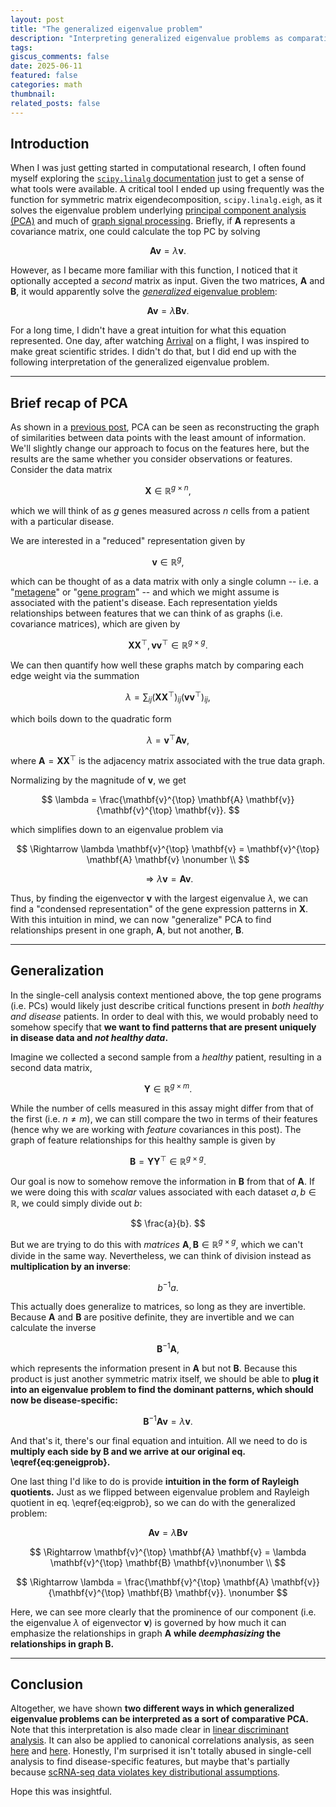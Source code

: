 ```yaml
---
layout: post
title: "The generalized eigenvalue problem"
description: "Interpreting generalized eigenvalue problems as comparative PCA"
tags:
giscus_comments: false
date: 2025-06-11
featured: false
categories: math
thumbnail:
related_posts: false
---
```


## Introduction

When I was just getting started in computational research, I often found myself exploring the [`scipy.linalg` documentation](https://docs.scipy.org/doc/scipy/reference/linalg.html) just to get a sense of what tools were available.
A critical tool I ended up using frequently was the function for symmetric matrix eigendecomposition, `scipy.linalg.eigh`, as it solves the eigenvalue problem underlying [principal component analysis (PCA)](/blog/2025/pca) and much of [graph signal processing](/blog/2025/graph-fourier).
Briefly, if $\mathbf{A}$ represents a covariance matrix, one could calculate the top PC by solving

$$
\mathbf{A} \mathbf{v} = \lambda \mathbf{v}.
$$

However, as I became more familiar with this function, I noticed that it optionally accepted a *second* matrix as input.
Given the two matrices, $\mathbf{A}$ and $\mathbf{B}$, it would apparently solve the [*generalized* eigenvalue problem](https://arxiv.org/abs/1903.11240):

$$
\begin{equation} \label{eq:geneigprob}
    \mathbf{A} \mathbf{v} = \lambda \mathbf{B} \mathbf{v}.
\end{equation}
$$

For a long time, I didn't have a great intuition for what this equation represented.
One day, after watching [Arrival](https://en.wikipedia.org/wiki/Arrival_(film)) on a flight, I was inspired to make great scientific strides.
I didn't do that, but I did end up with the following interpretation of the generalized eigenvalue problem.

---


## Brief recap of PCA

As shown in a [previous post](/blog/2025/pca), PCA can be seen as reconstructing the graph of similarities between data points with the least amount of information.
We'll slightly change our approach to focus on the features here, but the results are the same whether you consider observations or features.
Consider the data matrix

$$
\mathbf{X} \in \mathbb{R}^{g \times n},
$$

which we will think of as $g$ genes measured across $n$ cells from a patient with a particular disease.

We are interested in a "reduced" representation given by

$$
\mathbf{v} \in \mathbb{R}^{g},
$$

which can be thought of as a data matrix with only a single column -- i.e. a "[metagene](https://www.pnas.org/doi/full/10.1073/pnas.0308531101)" or "[gene program](https://elifesciences.org/articles/43803)" -- and which we might assume is associated with the patient's disease.
Each representation yields relationships between features that we can think of as graphs (i.e. covariance matrices), which are given by

$$
\mathbf{X} \mathbf{X}^{\top}, \mathbf{v} \mathbf{v}^{\top} \in \mathbb{R}^{g \times g}.
$$

We can then quantify how well these graphs match by comparing each edge weight via the summation

$$
\lambda = \sum_{ij} (\mathbf{X} \mathbf{X}^{\top})_{ij} (\mathbf{v} \mathbf{v}^{\top})_{ij},
$$

which boils down to the quadratic form

$$
\lambda = \mathbf{v}^{\top} \mathbf{A} \mathbf{v},
$$

where $\mathbf{A} = \mathbf{X} \mathbf{X}^{\top}$ is the adjacency matrix associated with the true data graph.

Normalizing by the magnitude of $\mathbf{v}$, we get

$$
\lambda = \frac{\mathbf{v}^{\top} \mathbf{A} \mathbf{v}}{\mathbf{v}^{\top} \mathbf{v}}.
$$

which simplifies down to an eigenvalue problem via

$$
\Rightarrow \lambda \mathbf{v}^{\top} \mathbf{v} = \mathbf{v}^{\top} \mathbf{A} \mathbf{v} \nonumber \\
$$

$$
\begin{equation} \label{eq:eigprob}
    \Rightarrow \lambda \mathbf{v} = \mathbf{A} \mathbf{v}.
\end{equation}
$$

Thus, by finding the eigenvector $\mathbf{v}$ with the largest eigenvalue $\lambda$, we can find a "condensed representation" of the gene expression patterns in $\mathbf{X}$.
With this intuition in mind, we can now "generalize" PCA to find relationships present in one graph, $\mathbf{A}$, but not another, $\mathbf{B}$.

---


## Generalization

In the single-cell analysis context mentioned above, the top gene programs (i.e. PCs) would likely just describe critical functions present in *both healthy and disease* patients.
In order to deal with this, we would probably need to somehow specify that **we want to find patterns that are present uniquely in disease data and *not healthy data*.**

Imagine we collected a second sample from a *healthy* patient, resulting in a second data matrix,

$$
\mathbf{Y} \in \mathbb{R}^{g \times m}.
$$

While the number of cells measured in this assay might differ from that of the first (i.e. $n\neq m$), we can still compare the two in terms of their features (hence why we are working with *feature* covariances in this post).
The graph of feature relationships for this healthy sample is given by

$$
\mathbf{B} = \mathbf{Y} \mathbf{Y}^{\top} \in \mathbb{R}^{g \times g}.
$$

Our goal is now to somehow remove the information in $\mathbf{B}$ from that of $\mathbf{A}$.
If we were doing this with *scalar* values associated with each dataset $a,b \in \mathbb{R}$, we could simply divide out $b$:

$$
\frac{a}{b}.
$$

But we are trying to do this with *matrices* $\mathbf{A}, \mathbf{B} \in \mathbb{R}^{g \times g}$, which we can't divide in the same way.
Nevertheless, we can think of division instead as **multiplication by an inverse**:

$$
b^{-1} a.
$$

This actually does generalize to matrices, so long as they are invertible.
Because $\mathbf{A}$ and $\mathbf{B}$ are positive definite, they are invertible and we can calculate the inverse

$$
\mathbf{B}^{-1} \mathbf{A},
$$

which represents the information present in $\mathbf{A}$ but not $\mathbf{B}$.
Because this product is just another symmetric matrix itself, we should be able to **plug it into an eigenvalue problem to find the dominant patterns, which should now be disease-specific:**

$$
\mathbf{B}^{-1} \mathbf{A} \mathbf{v} = \lambda \mathbf{v}.
$$

And that's it, there's our final equation and intuition.
All we need to do is **multiply each side by $\mathbf{B}$ and we arrive at our original eq. \eqref{eq:geneigprob}.**

One last thing I'd like to do is provide **intuition in the form of Rayleigh quotients.**
Just as we flipped between eigenvalue problem and Rayleigh quotient in eq. \eqref{eq:eigprob}, so we can do with the generalized problem:

$$
\mathbf{A} \mathbf{v} = \lambda \mathbf{B} \mathbf{v}
$$

$$
\Rightarrow \mathbf{v}^{\top} \mathbf{A} \mathbf{v} = \lambda \mathbf{v}^{\top} \mathbf{B} \mathbf{v}\nonumber \\
$$

$$
\Rightarrow \lambda = \frac{\mathbf{v}^{\top} \mathbf{A} \mathbf{v}}{\mathbf{v}^{\top} \mathbf{B} \mathbf{v}}. \nonumber
$$

Here, we can see more clearly that the prominence of our component (i.e. the eigenvalue $\lambda$ of eigenvector $\mathbf{v}$) is governed by how much it can emphasize the relationships in graph $\mathbf{A}$ **while *deemphasizing* the relationships in graph $\mathbf{B}$.**

---


## Conclusion

Altogether, we have shown **two different ways in which generalized eigenvalue problems can be interpreted as a sort of comparative PCA.**
Note that this interpretation is also made clear in [linear discriminant analysis](https://en.wikipedia.org/wiki/Linear_discriminant_analysis#Multiclass_LDA).
It can also be applied to canonical correlations analysis, as seen [here](https://cca-zoo.readthedocs.io/en/dev/documentation/maths.html) and [here](https://gregorygundersen.com/blog/2018/07/17/cca/).
Honestly, I'm surprised it isn't totally abused in single-cell analysis to find disease-specific features, but maybe that's partially because [scRNA-seq data violates key distributional assumptions](https://www.nature.com/articles/s41592-023-01814-1).

Hope this was insightful.
